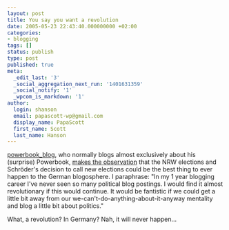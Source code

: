 ```yaml
---
layout: post
title: You say you want a revolution
date: 2005-05-23 22:43:40.000000000 +02:00
categories:
- blogging
tags: []
status: publish
type: post
published: true
meta:
  _edit_last: '3'
  _social_aggregation_next_run: '1401631359'
  _social_notify: '1'
  _wpcom_is_markdown: '1'
author:
  login: shanson
  email: papascott-wp@gmail.com
  display_name: PapaScott
  first_name: Scott
  last_name: Hanson
---
```

<p><a title="powerbook _ blog" href="http://powerbook.blogger.de/">powerbook_blog</a>, who normally blogs almost exclusively about his (surprise) Powerbook, <a href="http://powerbook.blogger.de/stories/277548/" title="powerbook _ blog: [blog]impact NRW Wahl - der Tag danach">makes the observation</a> that the NRW elections and Schr&ouml;der's decision to call new elections could be the best thing to ever happen to the German blogosphere. I paraphrase: "In my 1 year blogging career I've never seen so many political blog postings. I would find it almost revolutionary if this would continue. It would be fantistic if we could get a little bit away from our we-can't-do-anything-about-it-anyway mentality and blog a little bit about politics."</p>
<p>What, a revolution? In Germany? Nah, it will never happen...</p>
